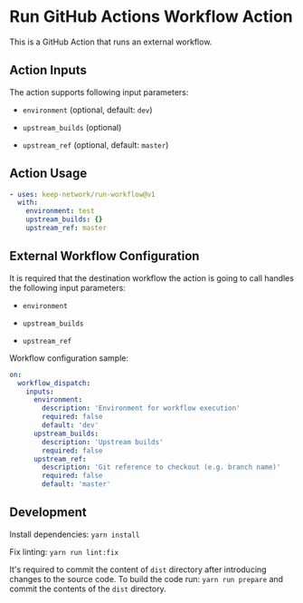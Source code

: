 # Run GitHub Actions Workflow Action

This is a GitHub Action that runs an external workflow.

## Action Inputs

The action supports following input parameters:

- `environment` (optional, default: `dev`)

- `upstream_builds` (optional)

- `upstream_ref` (optional, default: `master`)

## Action Usage

```yaml
- uses: keep-network/run-workflow@v1
  with:
    environment: test
    upstream_builds: {}
    upstream_ref: master
```

## External Workflow Configuration

It is required that the destination workflow the action is going to call handles
the following input parameters:

- `environment`

- `upstream_builds`

- `upstream_ref`

Workflow configuration sample:

```yaml
on:
  workflow_dispatch:
    inputs:
      environment:
        description: 'Environment for workflow execution'
        required: false
        default: 'dev'
      upstream_builds:
        description: 'Upstream builds'
        required: false
      upstream_ref:
        description: 'Git reference to checkout (e.g. branch name)'
        required: false
        default: 'master'
```

## Development

Install dependencies: `yarn install`

Fix linting: `yarn run lint:fix`

It's required to commit the content of `dist` directory after introducing changes
to the source code.
To build the code run: `yarn run prepare` and commit the contents
of the `dist` directory.
